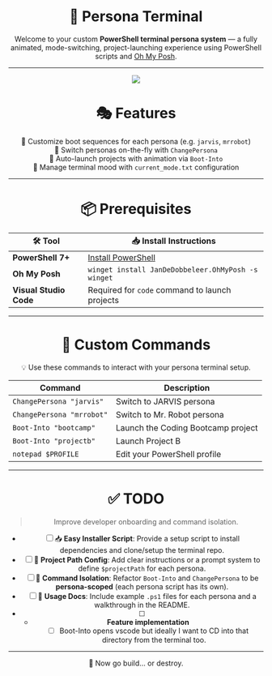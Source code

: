 <div align="center">
  
# 🧠 Persona Terminal
Welcome to your custom **PowerShell terminal persona system** — a fully animated, mode-switching, project-launching experience using PowerShell scripts and [Oh My Posh](https://ohmyposh.dev/).

</div>

---

<div align="center">
    <img src="https://github.com/user-attachments/assets/b32cf733-d86c-47a3-bda2-380e5316016e" />
</div>

<div align="center">
  <h1> 🎭 Features </h1>
  <ul style="list-style: none; padding-left: 0;">
    <li> 🎨 Customize boot sequences for each persona (e.g. <code>jarvis</code>, <code>mrrobot</code>) </li>
    <li> 🔁 Switch personas on-the-fly with <code>ChangePersona</code> </li>
    <li> 🚀 Auto-launch projects with animation via <code>Boot-Into</code> </li>
    <li> 📝 Manage terminal mood with <code>current_mode.txt</code> configuration </li>
  </ul>
</div>

---

<div align="center">

<h1> 📦 Prerequisites </h1>

| 🛠 Tool              | 📥 Install Instructions |
|----------------------|------------------------|
| **PowerShell 7+**     | [Install PowerShell](https://github.com/PowerShell/PowerShell) |
| **Oh My Posh**        | `winget install JanDeDobbeleer.OhMyPosh -s winget` |
| **Visual Studio Code**| Required for `code` command to launch projects |

</div>

---

<div align="center">

<h1> 🔧 Custom Commands </h1> 
💡 Use these commands to interact with your persona terminal setup.

| Command                      | Description                                      |
|------------------------------|--------------------------------------------------|
| `ChangePersona "jarvis"`     | Switch to JARVIS persona                         |
| `ChangePersona "mrrobot"`    | Switch to Mr. Robot persona                      |
| `Boot-Into "bootcamp"`       | Launch the Coding Bootcamp project               |
| `Boot-Into "projectb"`       | Launch Project B                                 |
| `notepad $PROFILE`           | Edit your PowerShell profile                     |

</div>

---

<div align="center">
  
<h1> ✅ TODO</h1>

> Improve developer onboarding and command isolation.

- [ ] 📥 **Easy Installer Script**: Provide a setup script to install dependencies and clone/setup the terminal repo.
- [ ] 📂 **Project Path Config**: Add clear instructions or a prompt system to define `$projectPath` for each persona.
- [ ] 🧠 **Command Isolation**: Refactor `Boot-Into` and `ChangePersona` to be **persona-scoped** (each persona script has its own).
- [ ] 📘 **Usage Docs**: Include example `.ps1` files for each persona and a walkthrough in the README.
- [ ] - **Feature implementation**
    -  [ ] Boot-Into opens vscode but ideally I want to CD into that directory from the terminal too. 

</div>

---

<div align="center">

🧠 Now go build... or destroy.

</div>


</div>
